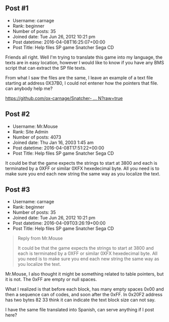 ## Post #1
- Username: carnage
- Rank: beginner
- Number of posts: 35
- Joined date: Tue Jun 26, 2012 10:21 pm
- Post datetime: 2016-04-08T16:25:07+00:00
- Post Title: Help files SP game Snatcher Sega CD

Friends all right.
Well I'm trying to translate this game into my language, the texts are in easy location, however I would like to know if you have any BMS script that can extract the SP file texts.

From what I saw the files are the same, I leave an example of a text file starting at address 0X37B0, I could not entener how the pointers that file.
can anybody help me?

[https://github.com/ox-carnage/Snatcher- ... N?raw=true](https://github.com/ox-carnage/Snatcher-Sega-CD/blob/master/Scripts/SP06.BIN?raw=true)
## Post #2
- Username: Mr.Mouse
- Rank: Site Admin
- Number of posts: 4073
- Joined date: Thu Jan 16, 2003 1:45 am
- Post datetime: 2016-04-08T17:51:22+00:00
- Post Title: Help files SP game Snatcher Sega CD

It could be that the game expects the strings to start at 3800 and each is terminated by a 0XFF or similar 0XFX hexedecimal byte. 
All you need is to make sure you end each new string the same way as you localize the text.
## Post #3
- Username: carnage
- Rank: beginner
- Number of posts: 35
- Joined date: Tue Jun 26, 2012 10:21 pm
- Post datetime: 2016-04-09T03:26:19+00:00
- Post Title: Help files SP game Snatcher Sega CD

> Reply from Mr.Mouse
>
> It could be that the game expects the strings to start at 3800 and each is terminated by a 0XFF or similar 0XFX hexedecimal byte. 
All you need is to make sure you end each new string the same way as you localize the text.

Mr.Mouse, I also thought it might be something related to table pointers, but it is not.
The 0xFF are empty or null spaces.

What I realized is that before each block, has many empty spaces 0x00 and then a sequence can of codes, and soon after the 0xFF.
In 0x20F2 address has two bytes 82 33 think it can indicate the text block size can not say.

I have the same file translated into Spanish, can serve anything if I post here?

